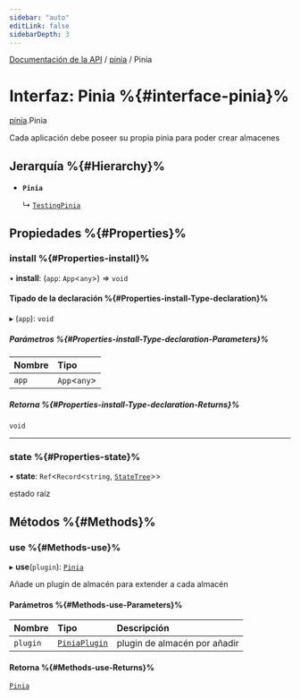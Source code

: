 ```yaml
---
sidebar: "auto"
editLink: false
sidebarDepth: 3
---
```


[Documentación de la API](../index.md) / [pinia](../modules/pinia.md) / Pinia

# Interfaz: Pinia %{#interface-pinia}%

[pinia](../modules/pinia.md).Pinia

Cada aplicación debe poseer su propia pinia para poder crear almacenes

## Jerarquía %{#Hierarchy}%

- **`Pinia`**

  ↳ [`TestingPinia`](pinia_testing.TestingPinia.md)

## Propiedades %{#Properties}%

### install %{#Properties-install}%

• **install**: (`app`: `App`<`any`\>) => `void`

#### Tipado de la declaración %{#Properties-install-Type-declaration}%

▸ (`app`): `void`

##### Parámetros %{#Properties-install-Type-declaration-Parameters}%

| Nombre | Tipo |
| :------ | :------ |
| `app` | `App`<`any`\> |

##### Retorna %{#Properties-install-Type-declaration-Returns}%

`void`

___

### state %{#Properties-state}%

• **state**: `Ref`<`Record`<`string`, [`StateTree`](../modules/pinia.md#statetree)\>\>

estado raíz

## Métodos %{#Methods}%

### use %{#Methods-use}%

▸ **use**(`plugin`): [`Pinia`](pinia.Pinia.md)

Añade un plugin de almacén para extender a cada almacén

#### Parámetros %{#Methods-use-Parameters}%

| Nombre | Tipo | Descripción |
| :------ | :------ | :------ |
| `plugin` | [`PiniaPlugin`](pinia.PiniaPlugin.md) | plugin de almacén por añadir |

#### Retorna %{#Methods-use-Returns}%

[`Pinia`](pinia.Pinia.md)
